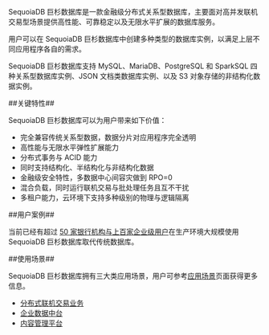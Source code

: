 [^_^]:
    产品概述

SequoiaDB 巨杉数据库是一款金融级分布式关系型数据库，主要面对高并发联机交易型场景提供高性能、可靠稳定以及无限水平扩展的数据库服务。

用户可以在 SequoiaDB 巨杉数据库中创建多种类型的数据库实例，以满足上层不同应用程序各自的需求。 

SequoiaDB 巨杉数据库支持 MySQL、MariaDB、PostgreSQL 和 SparkSQL 四种关系型数据库实例、JSON 文档类数据库实例、以及 S3 对象存储的非结构化数据实例。

##关键特性##

SequoiaDB 巨杉数据库可以为用户带来如下价值：
+ 完全兼容传统关系型数据，数据分片对应用程序完全透明
+ 高性能与无限水平弹性扩展能力
+ 分布式事务与 ACID 能力
+ 同时支持结构化、半结构化与非结构化数据
+ 金融级安全特性，多数据中心间容灾做到 RPO=0
+ 混合负载，同时运行联机交易与批处理任务且互不干扰
+ 多租户能力，云环境下支持多种级别的物理与逻辑隔离

##用户案例##

当前已经有超过 [50 家银行机构与上百家企业级用户][userlist]在生产环境大规模使用 SequoiaDB 巨杉数据库取代传统数据库。

##使用场景##

SequoiaDB 巨杉数据库拥有三大类应用场景，用户可参考[应用场景][usecase]页面获得更多信息。
+ [分布式联机交易业务][onlinetransaction]
+ [企业数据中台][mid-end]
+ [内容管理平台][contentmanagement]


[^_^]:
    TODO:该页面需要调整

[userlist]:http://solution.sequoiadb.com/cn/#customer
[usecase]:manual/SequoiaDB_Intro/usage.md
[onlinetransaction]:manual/SequoiaDB_Intro/usage.md
[mid-end]:manual/SequoiaDB_Intro/usage.md#数据中台服务
[contentmanagement]:manual/SequoiaDB_Intro/usage.md#内容管理服务